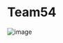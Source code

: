 # Team54

![image](https://github.com/user-attachments/assets/043d08b5-8375-4886-b7bf-7b2e20d92ffb)
